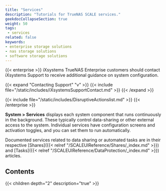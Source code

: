 ```yaml
---
title: "Services"
description: "Tutorials for TrueNAS SCALE services."
geekdocCollapseSection: true
weight: 50
tags:
 - services
related: false
keywords:
- enterprise storage solutions
- nas storage solutions
- software storage solutions
---
```



{{< enterprise >}}
iXsystems TrueNAS Enterprise customers should contact iXsystems Support to receive additional guidance on system configuration.

{{< expand "Contacting Support" "v" >}}
{{< include file="/static/includes/iXsystemsSupportContact.md" >}}
{{< /expand >}}

{{< include file="/static/includes/DisruptiveActionslist.md" >}}
{{< /enterprise >}}

**System > Services** displays each system component that runs continuously in the background. These typically control data-sharing or other external access to the system. Individual services have configuration screens and activation toggles, and you can set them to run automatically.

Documented services related to data sharing or automated tasks are in their respective [Shares]({{< relref "/SCALEUIReference/Shares/_index.md" >}}) and [Tasks]({{< relref "/SCALEUIReference/DataProtection/_index.md" >}}) articles.

<div class="noprint">

## Contents

{{< children depth="2" description="true" >}}

</div>
